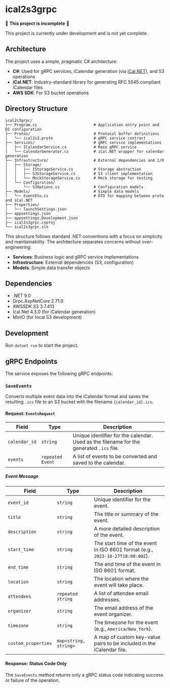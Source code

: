 # ical2s3grpc

🚧 **This project is incomplete** 🚧

This project is currently under development and is not yet complete. 

## Architecture

The project uses a simple, pragmatic C# architecture:
- **C#**: Used for gRPC services, iCalendar generation (via [iCal.NET](https://github.com/ical-org/ical.net)), and S3 operations
- **iCal.NET**: Industry-standard library for generating RFC 5545 compliant iCalendar files
- **AWS SDK**: For S3 bucket operations

## Directory Structure

```
ical2s3grpc/
├── Program.cs                         # Application entry point and DI configuration
├── Protos/                            # Protocol buffer definitions
│   └── ical2s3.proto                  # gRPC service contract
├── Services/                          # gRPC service implementations
│   ├── ICalendarService.cs            # Main gRPC service
│   └── CalendarGenerator.cs           # iCal.NET wrapper for calendar generation
├── Infrastructure/                    # External dependencies and I/O
│   ├── Storage/
│   │   ├── IStorageService.cs         # Storage abstraction
│   │   ├── S3StorageService.cs        # S3 client implementation
│   │   └── MockStorageService.cs      # Mock storage for testing
│   └── Configuration/
│       └── S3Options.cs               # Configuration models
├── Models/                            # Simple data models
│   └── EventDto.cs                    # DTO for mapping between proto and iCal.NET
├── Properties/
│   └── launchSettings.json
├── appsettings.json
├── appsettings.Development.json
├── ical2s3grpc.csproj
└── ical2s3grpc.sln
```

This structure follows standard .NET conventions with a focus on simplicity and maintainability. The architecture separates concerns without over-engineering:
- **Services**: Business logic and gRPC service implementations
- **Infrastructure**: External dependencies (S3, configuration)
- **Models**: Simple data transfer objects

## Dependencies

- .NET 9.0
- Grpc.AspNetCore 2.71.0
- AWSSDK.S3 3.7.413
- Ical.Net 4.3.0 (for iCalendar generation)
- MinIO (for local S3 development)

## Development

Run `dotnet run` to start the project.

## gRPC Endpoints

The service exposes the following gRPC endpoints:

### `SaveEvents`

Converts multiple event data into the iCalendar format and saves the resulting `.ics` file to an S3 bucket with the filename `{calendar_id}.ics`.

#### Request: `EventsRequest`

| Field             | Type                | Description                                                                                             |
| ----------------- | ------------------- | ------------------------------------------------------------------------------------------------------- |
| `calendar_id`     | `string`            | Unique identifier for the calendar. Used as the filename for the generated `.ics` file.                |
| `events`          | `repeated Event`    | A list of events to be converted and saved to the calendar.                                             |

##### Event Message

| Field             | Type                | Description                                                                                             |
| ----------------- | ------------------- | ------------------------------------------------------------------------------------------------------- |
| `event_id`        | `string`            | Unique identifier for the event.                                                                        |
| `title`           | `string`            | The title or summary of the event.                                                                      |
| `description`     | `string`            | A more detailed description of the event.                                                               |
| `start_time`      | `string`            | The start time of the event in ISO 8601 format (e.g., `2023-10-27T10:00:00Z`).                             |
| `end_time`        | `string`            | The end time of the event in ISO 8601 format.                                                           |
| `location`        | `string`            | The location where the event will take place.                                                           |
| `attendees`       | `repeated string`   | A list of attendee email addresses.                                                                     |
| `organizer`       | `string`            | The email address of the event organizer.                                                               |
| `timezone`        | `string`            | The timezone for the event (e.g., `America/New_York`).                                                  |
| `custom_properties` | `map<string, string>` | A map of custom key-value pairs to be included in the iCalendar file.                                   |

#### Response: Status Code Only

The `SaveEvents` method returns only a gRPC status code indicating success or failure of the operation.
